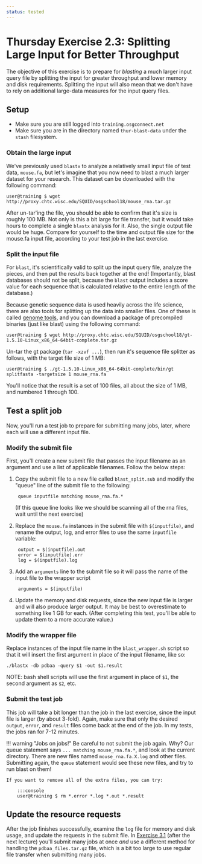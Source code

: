 ```yaml
---
status: tested
---
```


Thursday Exercise 2.3: Splitting Large Input for Better Throughput
==================================================================


The objective of this exercise is to prepare for _blasting_ a much larger input query file by splitting the input for greater throughput and lower memory and disk requirements. Splitting the input will also mean that we don't have to rely on additional large-data measures for the input query files.

Setup
-----

-   Make sure you are still logged into `training.osgconnect.net`
-   Make sure you are in the directory named `thur-blast-data` under the `stash` filesystem.

### Obtain the large input

We've previously used `blastx` to analyze a relatively small input file of test data, `mouse.fa`, but let's imagine that you now need to blast a much larger dataset for your research. This dataset can be downloaded with the following command:

``` console
user@training $ wget http://proxy.chtc.wisc.edu/SQUID/osgschool18/mouse_rna.tar.gz
```

After un-tar'ing the file, you should be able to confirm that it's size is roughly 100 MB. Not only is this a bit large for file transfer, but it would take hours to complete a single `blastx` analysis for it. Also, the single output file would be huge. Compare for yourself to the time and output file size for the mouse.fa input file, according to your test job in the last exercise.

### Split the input file

For `blast`, it's scientifically valid to split up the input query file, analyze the pieces, and then put the results back together at the end! (Importantly, blast databases should not be split, because the `blast` output includes a score value for each sequence that is calculated relative to the entire length of the database.)

Because genetic sequence data is used heavily across the life science, there are also tools for splitting up the data into smaller files. One of these is called [genome tools](http://genometools.org/), and you can download a package of precompiled binaries (just like blast) using the following command:

``` console
user@training $ wget http://proxy.chtc.wisc.edu/SQUID/osgschool18/gt-1.5.10-Linux_x86_64-64bit-complete.tar.gz
```

Un-tar the gt package (`tar -xzvf ...`), then run it's sequence file splitter as follows, with the target file size of 1 MB:

``` console
user@training $ ./gt-1.5.10-Linux_x86_64-64bit-complete/bin/gt splitfasta -targetsize 1 mouse_rna.fa
```

You'll notice that the result is a set of 100 files, all about the size of 1 MB, and numbered 1 through 100.

Test a split job
----------------

Now, you'll run a test job to prepare for submitting many jobs, later, where each will use a different input file.

### Modify the submit file

First, you'll create a new submit file that passes the input filename as an argument and use a list of applicable filenames. Follow the below steps:

1. Copy the submit file to a new file called `blast_split.sub` and modify the "queue" line of the submit file to the following:

        queue inputfile matching mouse_rna.fa.*

    (If this queue line looks like we should be scanning all of the rna files, wait until the next exercise)

2. Replace the `mouse.fa` instances in the submit file with `$(inputfile)`, and rename the output, log, and error files to use the same `inputfile` variable:

        output = $(inputfile).out
        error = $(inputfile).err
        log = $(inputfile).log

3. Add an `arguments` line to the submit file so it will pass the name of the input file to the wrapper script

        arguments = $(inputfile)

4. Update the memory and disk requests, since the new input file is larger and will also produce larger output. It may be best to overestimate to something like 1 GB for each. (After completing this test, you'll be able to update them to a more accurate value.)

### Modify the wrapper file

Replace instances of the input file name in the `blast_wrapper.sh` script so that it will insert the first argument in place of the input filename, like so:

``` file
./blastx -db pdbaa -query $1 -out $1.result
```

NOTE: bash shell scripts will use the first argument in place of `$1`, the second argument as `$2`, etc.

### Submit the test job

This job will take a bit longer than the job in the last exercise, since the input file is larger (by about 3-fold). Again, make sure that only the desired `output`, `error`, and `result` files come back at the end of the job.  In my tests, the jobs ran for 7-12 minutes.

!!! warning "Jobs on jobs!"
    Be careful to not submit the job again. Why?  Our queue statement says `... matching mouse_rna.fa.*`, and look at the current directory.  There are new files named `mouse_rna.fa.X.log` and other files.  Submitting again, the `queue` statement would see these new files, and try to run blast on them!
    
    If you want to remove all of the extra files, you can try:
    
        :::console
        user@training $ rm *.error *.log *.out *.result

Update the resource requests
----------------------------

After the job finishes successfully, examine the `log` file for memory and disk usage, and update the requests in the submit file. In [Exercise 3.1](/materials/day4/part3-ex1-blast-proxy) (after the next lecture) you'll submit many jobs at once *and* use a different method for handling the `pdbaa_files.tar.gz` file, which is a bit too large to use regular file transfer when submitting many jobs.


